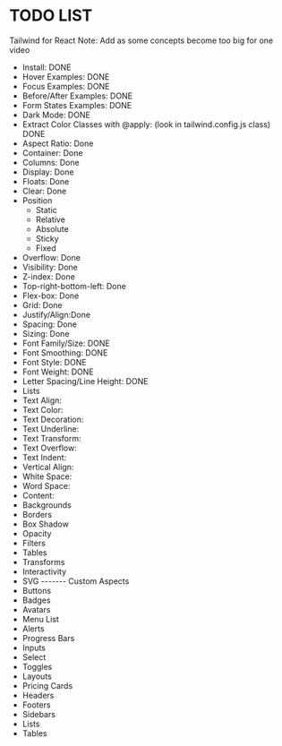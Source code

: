 # TODO LIST

Tailwind for React
Note: Add as some concepts become too big for one video

- Install: DONE
- Hover Examples: DONE
- Focus Examples: DONE
- Before/After Examples: DONE
- Form States Examples: DONE
- Dark Mode: DONE
- Extract Color Classes with @apply: (look in tailwind.config.js class) DONE
- Aspect Ratio: Done
- Container: Done
- Columns: Done
- Display: Done
- Floats: Done
- Clear: Done
- Position
  - Static
  - Relative
  - Absolute
  - Sticky
  - Fixed
- Overflow: Done
- Visibility: Done
- Z-index: Done
- Top-right-bottom-left: Done
- Flex-box: Done
- Grid: Done
- Justify/Align:Done
- Spacing: Done
- Sizing: Done
- Font Family/Size: DONE
- Font Smoothing: DONE
- Font Style: DONE
- Font Weight: DONE
- Letter Spacing/Line Height: DONE
- Lists
- Text Align:
- Text Color:
- Text Decoration:
- Text Underline:
- Text Transform:
- Text Overflow:
- Text Indent:
- Vertical Align:
- White Space:
- Word Space:
- Content:
- Backgrounds
- Borders
- Box Shadow
- Opacity
- Filters
- Tables
- Transforms
- Interactivity
- SVG
  ------- Custom Aspects
- Buttons
- Badges
- Avatars
- Menu List
- Alerts
- Progress Bars
- Inputs
- Select
- Toggles
- Layouts
- Pricing Cards
- Headers
- Footers
- Sidebars
- Lists
- Tables
